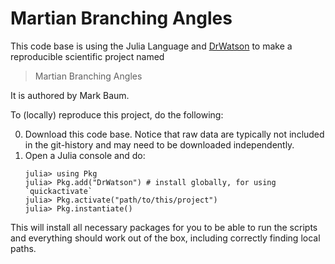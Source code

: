 # Martian Branching Angles

This code base is using the Julia Language and [DrWatson](https://juliadynamics.github.io/DrWatson.jl/stable/)
to make a reproducible scientific project named
> Martian Branching Angles

It is authored by Mark Baum.

To (locally) reproduce this project, do the following:

0. Download this code base. Notice that raw data are typically not included in the
   git-history and may need to be downloaded independently.
1. Open a Julia console and do:
   ```
   julia> using Pkg
   julia> Pkg.add("DrWatson") # install globally, for using `quickactivate`
   julia> Pkg.activate("path/to/this/project")
   julia> Pkg.instantiate()
   ```

This will install all necessary packages for you to be able to run the scripts and
everything should work out of the box, including correctly finding local paths.
